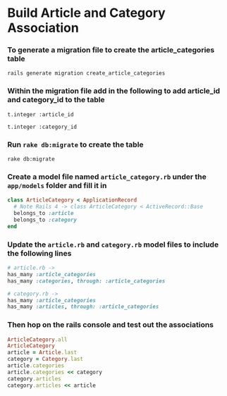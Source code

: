 # Build Article and Category Association

### To generate a migration file to create the article\_categories table

`rails generate migration create_article_categories`

### Within the migration file add in the following to add article\_id and category\_id to the table

`t.integer :article_id`

`t.integer :category_id`

### Run `rake db:migrate` to create the table

`rake db:migrate`

### Create a model file named `article_category.rb` under the `app/models` folder and fill it in

```ruby
class ArticleCategory < ApplicationRecord
  # Note Rails 4 -> class ArticleCategory < ActiveRecord::Base
  belongs_to :article
  belongs_to :category
end
```

### Update the `article.rb` and `category.rb` model files to include the following lines

```ruby
# article.rb ->
has_many :article_categories
has_many :categories, through: :article_categories

# category.rb -> 
has_many :article_categories
has_many :articles, through: :article_categories
```

### Then hop on the rails console and test out the associations

```ruby
ArticleCategory.all
ArticleCategory
article = Article.last
category = Category.last
article.categories
article.categories << category
category.articles
category.articles << article
```

